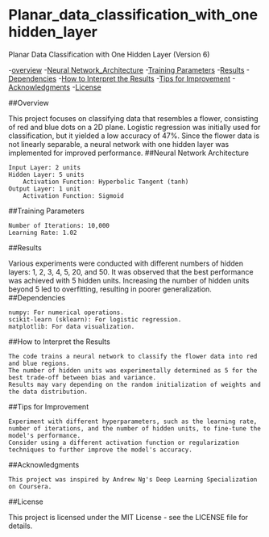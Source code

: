 # Planar_data_classification_with_onehidden_layer
Planar Data Classification with One Hidden Layer (Version 6)

-[overview](#overview)
-[Neural Network_Architecture](#Neural_Network_Architecture)
-[Training Parameters](#Training_Parameters)
-[Results](#Results)
-[Dependencies](#Dependencies)
-[How to Interpret the Results](#How_to_Interpret_the_Results)
-[Tips for Improvement](#Tips_for_Improvement)
-[Acknowledgments](#Acknowledgments)
-[License](#License)

##Overview

This project focuses on classifying data that resembles a flower, consisting of red and blue dots on a 2D plane. Logistic regression was initially used for classification, but it yielded a low accuracy of 47%. Since the flower data is not linearly separable, a neural network with one hidden layer was implemented for improved performance.
##Neural Network Architecture

    Input Layer: 2 units
    Hidden Layer: 5 units
        Activation Function: Hyperbolic Tangent (tanh)
    Output Layer: 1 unit
        Activation Function: Sigmoid

##Training Parameters

    Number of Iterations: 10,000
    Learning Rate: 1.02

##Results

Various experiments were conducted with different numbers of hidden layers: 1, 2, 3, 4, 5, 20, and 50. It was observed that the best performance was achieved with 5 hidden units. Increasing the number of hidden units beyond 5 led to overfitting, resulting in poorer generalization.
##Dependencies

    numpy: For numerical operations.
    scikit-learn (sklearn): For logistic regression.
    matplotlib: For data visualization.


##How to Interpret the Results

    The code trains a neural network to classify the flower data into red and blue regions.
    The number of hidden units was experimentally determined as 5 for the best trade-off between bias and variance.
    Results may vary depending on the random initialization of weights and the data distribution.

##Tips for Improvement

    Experiment with different hyperparameters, such as the learning rate, number of iterations, and the number of hidden units, to fine-tune the model's performance.
    Consider using a different activation function or regularization techniques to further improve the model's accuracy.

##Acknowledgments

    This project was inspired by Andrew Ng's Deep Learning Specialization on Coursera.

##License

This project is licensed under the MIT License - see the LICENSE file for details.
